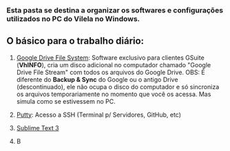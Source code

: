 ### Esta pasta se destina a organizar os softwares e configurações utilizados no PC do Vilela no Windows.

## O básico para o trabalho diário:
 1.   [Google Drive File System](https://dl.google.com/drive-file-stream/GoogleDriveFSSetup.exe): Software exclusivo para clientes GSuite (**VhINFO**), cria um disco adicional no computador chamado "Google Drive File Stream" com todos os arquivos do Google Drive. OBS: É diferente do **Backup & Sync** do Google ou o antigo Drive (descontinuado), ele não ocupa o disco do computador e só sincroniza os arquivos temporariamente no momento que você os acessa. Mas simula como se estivessem no PC.

2. [Putty](https://www.putty.org/):  Acesso a SSH (Terminal p/ Servidores, GitHub, etc)

3. [Sublime Text 3](https://www.sublimetext.com/)
4. B
<!--stackedit_data:
eyJoaXN0b3J5IjpbLTE3NzQ5NDgwMTgsMTEyNDYyOTE0MCwtMT
Y3ODc3OTMyNl19
-->